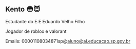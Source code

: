 ## Kento 😳😈

Estudante do E.E Eduardo Velho Filho

Jogador de roblox e valorant

Emails:
00001108034871sp@aluno@al.educacao.sp.gov.br

<!--
**KENTOTAK3S2024/KENTOTAK3S2024** is a ✨ _special_ ✨ repository because its `README.md` (this file) appears on your GitHub profile.

Here are some ideas to get you started:

- 🔭 I’m currently working on ...
- 🌱 I’m currently learning ...
- 👯 I’m looking to collaborate on ...
- 🤔 I’m looking for help with ...
- 💬 Ask me about ...
- 📫 How to reach me: ...
- 😄 Pronouns: ...
- ⚡ Fun fact: ...
-->
